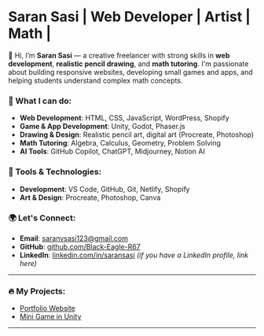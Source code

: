 # Saran Sasi | Web Developer | Artist | Math |

👋 Hi, I’m **Saran Sasi** — a creative freelancer with strong skills in **web development**, **realistic pencil drawing**, and **math tutoring**. I'm passionate about building responsive websites, developing small games and apps, and helping students understand complex math concepts.

### 🚀 What I can do:
- **Web Development**: HTML, CSS, JavaScript, WordPress, Shopify
- **Game & App Development**: Unity, Godot, Phaser.js
- **Drawing & Design**: Realistic pencil art, digital art (Procreate, Photoshop)
- **Math Tutoring**: Algebra, Calculus, Geometry, Problem Solving
- **AI Tools**: GitHub Copilot, ChatGPT, Midjourney, Notion AI

### 🔧 Tools & Technologies:
- **Development**: VS Code, GitHub, Git, Netlify, Shopify
- **Art & Design**: Procreate, Photoshop, Canva

### 🌍 Let's Connect:
- **Email**: [saranvsasi123@gmail.com](mailto:saranvsasi123@gmail.com)
- **GitHub**: [github.com/Black-Eagle-R67](https://github.com/Black-Eagle-R67)
- **LinkedIn**: [linkedin.com/in/saransasi](#) _(if you have a LinkedIn profile, link here)_

---

### 🔥 My Projects:
- [Portfolio Website](https://github.com/Black-Eagle-R67/portfolio-site)  
- [Mini Game in Unity](https://github.com/Black-Eagle-R67/unity-game)

---
